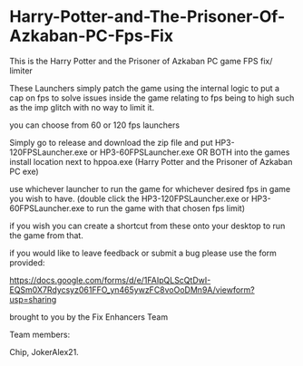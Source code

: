 # Harry-Potter-and-The-Prisoner-Of-Azkaban-PC-Fps-Fix
This is the Harry Potter and the Prisoner of Azkaban PC game FPS fix/ limiter

These Launchers simply patch the game using the internal logic to put a cap on fps to solve issues inside the game relating to fps being to high such as the imp glitch with no way to limit it.

you can choose from 60 or 120 fps launchers 

Simply go to release and download the zip file and put HP3-120FPSLauncher.exe or HP3-60FPSLauncher.exe OR BOTH into the games install location next to hppoa.exe (Harry Potter and the Prisoner of Azkaban PC exe) 

use whichever launcher to run the game for whichever desired fps in game you wish to have. (double click the HP3-120FPSLauncher.exe or HP3-60FPSLauncher.exe to run the game with that chosen fps limit)

if you wish you can create a shortcut from these onto your desktop to run the game from that.

if you would like to leave feedback or submit a bug please use the form provided:

https://docs.google.com/forms/d/e/1FAIpQLScQtDwI-EQSm0X7Rdycsyz061FFO_yn465ywzFC8voOoDMn9A/viewform?usp=sharing

brought to you by the Fix Enhancers Team 

Team members: 

Chip, JokerAlex21.

